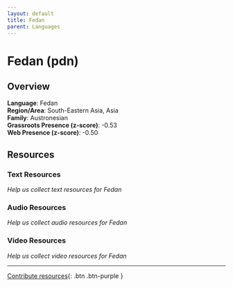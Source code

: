 ```yaml
---
layout: default
title: Fedan
parent: Languages
---
```


# Fedan (pdn)

## Overview

**Language**: Fedan  
**Region/Area**: South-Eastern Asia, Asia  
**Family**: Austronesian  
**Grassroots Presence (z-score)**: -0.53  
**Web Presence (z-score)**: -0.50  

## Resources

### Text Resources
*Help us collect text resources for Fedan*

### Audio Resources
*Help us collect audio resources for Fedan*

### Video Resources
*Help us collect video resources for Fedan*

---

[Contribute resources](https://forms.office.com/e/1SfLJx3u1r){: .btn .btn-purple }
